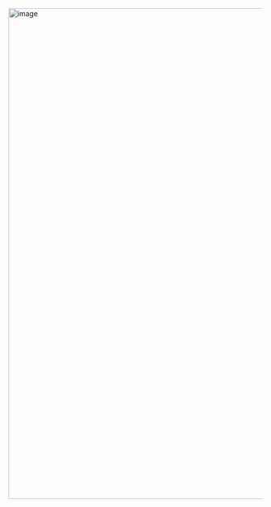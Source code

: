 <img width="974" alt="image" src="https://github.com/user-attachments/assets/e4c0c341-d500-4c3e-a560-5f6d96efaadc" />

